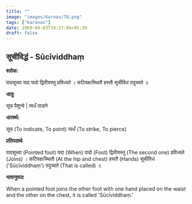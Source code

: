 ```yaml
---
title: ""
image: "images/Karnas/78.png"
tags: ["karanas"]
date: 1969-04-03T19:27:04+05:30
draft: false
---
```


## सूचीविद्धं - Sūcīviddhaṃ

**श्लोक:**

पादसूच्या यदा पादो द्वितीयस्तु प्रविध्यते । कटिवक्षःस्थितौ हस्तौ सूचीविधं तदुच्यते ॥

**धातुः**

सूच पैशुन्ये |
व्यधँ ताडने

**धात्वर्थ:**

सूच (To indicate, To point)
व्यधँ (To strike, To pierce)

**प्रतिपदार्थः**

पादसूच्या (Pointed foot) यदा (When) पादो (Foot) द्वितीयस्तु (The second one) प्रविध्यते (Joins) । कटिवक्षःस्थितौ (At the hip and chest) हस्तौ (Hands) सूचीविधं ('Sūcīviddhaṃ') तदुच्यते (That is called) ॥

**भावानुवादः**

When a pointed foot joins the other foot with one hand placed on the waist and the other on the chest, it is called 'Sūcīviddhaṃ.'
